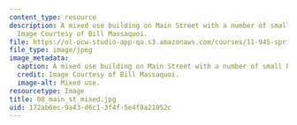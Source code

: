 ```yaml
---
content_type: resource
description: A mixed use building on Main Street with a number of small businesses.
  Image Courtesy of Bill Massaquoi.
file: https://ol-ocw-studio-app-qa.s3.amazonaws.com/courses/11-945-springfield-studio-fall-2005/172ab6ec9a43d6c13f4f5e4f8a21052c_08_main_st_mixed.jpg
file_type: image/jpeg
image_metadata:
  caption: A mixed use building on Main Street with a number of small businesses.
  credit: Image Courtesy of Bill Massaquoi.
  image-alt: Mixed use.
resourcetype: Image
title: 08_main_st_mixed.jpg
uid: 172ab6ec-9a43-d6c1-3f4f-5e4f8a21052c
---
```

